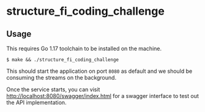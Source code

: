 # structure_fi_coding_challenge

## Usage
This requires Go 1.17 toolchain to be installed on the machine.

```
$ make && ./structure_fi_coding_challenge
```

This should start the application on port `8080` as default and we should be consuming the streams on the background.

Once the service starts, you can visit [http://localhost:8080/swagger/index.html](http://localhost:8080/swagger/index.html) for a swagger interface to test out the API implementation.